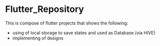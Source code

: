 # Flutter_Repository
This is compose of flutter projects that shows the following:

* using of local storage to save states and used as Database (via HIVE)
* implementing of designs
